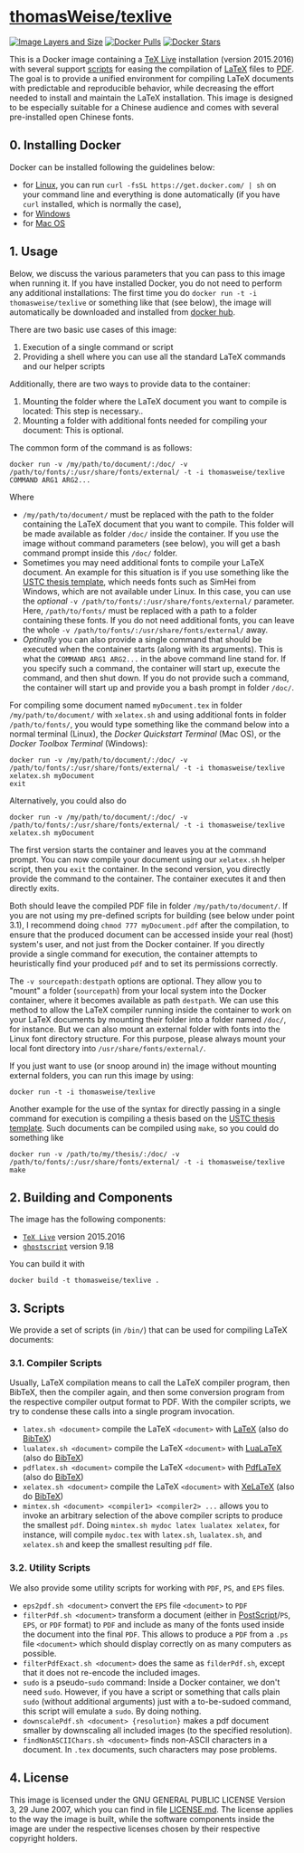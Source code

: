 # [thomasWeise/texlive](https://hub.docker.com/r/thomasweise/texlive/)

[![Image Layers and Size](https://imagelayers.io/badge/thomasweise/texlive:latest.svg)](https://imagelayers.io/?images=thomasweise%2Ftexlive:latest)
[![Docker Pulls](https://img.shields.io/docker/pulls/thomasweise/texlive.svg)](https://hub.docker.com/r/thomasweise/texlive/)
[![Docker Stars](https://img.shields.io/docker/stars/thomasweise/texlive.svg)](https://hub.docker.com/r/thomasweise/texlive/)

This is a Docker image containing a [TeX Live](https://en.wikipedia.org/wiki/TeX_Live) installation (version 2015.2016) with several support <a href="#user-content-3-scripts">scripts</a> for easing the compilation of [LaTeX](https://en.wikipedia.org/wiki/LaTeX) files to [PDF](https://en.wikipedia.org/wiki/Portable_Document_Format). The goal is to provide a unified environment for compiling LaTeX documents with predictable and reproducible behavior, while decreasing the effort needed to install and maintain the LaTeX installation. This image is designed to be especially suitable for a Chinese audience and comes with several pre-installed open Chinese fonts. 

## 0. Installing Docker

Docker can be installed following the guidelines below:

* for [Linux](https://docs.docker.com/linux/step_one/), you can run  `curl -fsSL https://get.docker.com/ | sh` on your command line and everything is done automatically (if you have `curl` installed, which is normally the case),
* for [Windows](https://docs.docker.com/windows/step_one/)
* for [Mac OS](https://docs.docker.com/mac/step_one/)

## 1. Usage

Below, we discuss the various parameters that you can pass to this image when running it. If you have installed Docker, you do not need to perform any additional installations: The first time you do `docker run -t -i thomasweise/texlive` or something like that (see below), the image will automatically be downloaded and installed from [docker hub](https://hub.docker.com/).

There are two basic use cases of this image:

1. Execution of a single command or script
2. Providing a shell where you can use all the standard LaTeX commands and our helper scripts 

Additionally, there are two ways to provide data to the container:

1. Mounting the folder where the LaTeX document you want to compile is located: This step is necessary..
2. Mounting a folder with additional fonts needed for compiling your document: This is optional.

The common form of the command is as follows:

    docker run -v /my/path/to/document/:/doc/ -v /path/to/fonts/:/usr/share/fonts/external/ -t -i thomasweise/texlive COMMAND ARG1 ARG2...
    
Where

* `/my/path/to/document/` must be replaced with the path to the folder containing the LaTeX document that you want to compile. This folder will be made available as folder `/doc/` inside the container. If you use the image without command parameters (see below), you will get a bash command prompt inside this `/doc/` folder.
* Sometimes you may need additional fonts to compile your LaTeX document. An example for this situation is if you use something like the [USTC thesis template](https://github.com/ustctug/ustcthesis), which needs fonts such as SimHei from Windows, which are not available under Linux. In this case, you can use the *optional* `-v /path/to/fonts/:/usr/share/fonts/external/` parameter. Here, `/path/to/fonts/` must be replaced with a path to a folder containing these fonts. If you do not need additional fonts, you can leave the whole `-v /path/to/fonts/:/usr/share/fonts/external/` away.
* *Optinally* you can also provide a single command that should be executed when the container starts (along with its arguments). This is what the `COMMAND ARG1 ARG2...` in the above command line stand for. If you specify such a command, the container will start up, execute the command, and then shut down. If you do not provide such a command, the container will start up and provide you a bash prompt in folder `/doc/`.

For compiling some document named `myDocument.tex` in folder `/my/path/to/document/` with `xelatex.sh` and using additional fonts in folder `/path/to/fonts/`, you would type something like the command below into a normal terminal (Linux), the *Docker Quickstart Terminal* (Mac OS), or the *Docker Toolbox Terminal* (Windows):

    docker run -v /my/path/to/document/:/doc/ -v /path/to/fonts/:/usr/share/fonts/external/ -t -i thomasweise/texlive
    xelatex.sh myDocument
    exit
    
Alternatively, you could also do

    docker run -v /my/path/to/document/:/doc/ -v /path/to/fonts/:/usr/share/fonts/external/ -t -i thomasweise/texlive xelatex.sh myDocument
    
The first version starts the container and leaves you at the command prompt. You can now compile your document using our `xelatex.sh` helper script, then you `exit` the container. In the second version, you directly provide the command to the container. The container executes it and then directly exits.
  
Both should leave the compiled PDF file in folder `/my/path/to/document/`. If you are not using my pre-defined scripts for building (see below under point 3.1), I recommend doing `chmod 777 myDocument.pdf` after the compilation, to ensure that the produced document can be accessed inside your real (host) system's user, and not just from the Docker container. If you directly provide a single command for execution, the container attempts to heuristically find your produced `pdf` and to set its permissions correctly. 

The `-v sourcepath:destpath` options are optional. They allow you to "mount" a folder (`sourcepath`) from your local system into the Docker container, where it becomes available as path `destpath`. We can use this method to allow the LaTeX compiler running inside the container to work on your LaTeX documents by mounting their folder into a folder named `/doc/`, for instance. But we can also mount an external folder with fonts into the Linux font directory structure. For this purpose, please always mount your local font directory into `/usr/share/fonts/external/`. 

If you just want to use (or snoop around in) the image without mounting external folders, you can run this image by using:

    docker run -t -i thomasweise/texlive

Another example for the use of the syntax for directly passing in a single command for execution is compiling a thesis based on the [USTC thesis template](https://github.com/ustctug/ustcthesis). Such documents can be compiled using `make`, so you could do something like

    docker run -v /path/to/my/thesis/:/doc/ -v /path/to/fonts/:/usr/share/fonts/external/ -t -i thomasweise/texlive make

## 2. Building and Components

The image has the following components:

- [`TeX Live`](http://www.tug.org/texlive/) version 2015.2016
- [`ghostscript`](http://ghostscript.com/) version 9.18

You can build it with

    docker build -t thomasweise/texlive .

## 3. Scripts

We provide a set of scripts (in `/bin/`) that can be used for compiling LaTeX documents:

### 3.1. Compiler Scripts

Usually, LaTeX compilation means to call the LaTeX compiler program, then BibTeX, then the compiler again, and then some conversion program from the respective compiler output format to PDF. With the compiler scripts, we try to condense these calls into a single program invocation.

- `latex.sh <document>` compile the LaTeX `<document>` with [LaTeX](https://en.wikipedia.org/wiki/LaTeX) (also do [BibTeX](https://en.wikipedia.org/wiki/BibTeX))
- `lualatex.sh <document>` compile the LaTeX `<document>` with [LuaLaTeX](https://en.wikipedia.org/wiki/LuaTeX) (also do [BibTeX](https://en.wikipedia.org/wiki/BibTeX))
- `pdflatex.sh <document>` compile the LaTeX `<document>` with [PdfLaTeX](https://en.wikipedia.org/wiki/pdfTeX) (also do [BibTeX](https://en.wikipedia.org/wiki/BibTeX))
- `xelatex.sh <document>` compile the LaTeX `<document>` with [XeLaTeX](https://en.wikipedia.org/wiki/XeLaTeX) (also do [BibTeX](https://en.wikipedia.org/wiki/BibTeX))
- `mintex.sh <document> <compiler1> <compiler2> ...` allows you to invoke an arbitrary selection of the above compiler scripts to produce the smallest `pdf`. Doing `mintex.sh mydoc latex lualatex xelatex`, for instance, will compile `mydoc.tex` with `latex.sh`, `lualatex.sh`, and `xelatex.sh` and keep the smallest resulting `pdf` file.

### 3.2. Utility Scripts

We also provide some utility scripts for working with `PDF`, `PS`, and `EPS` files.

- `eps2pdf.sh <document>` convert the `EPS` file `<document>` to `PDF`
- `filterPdf.sh <document>` transform a document (either in [PostScript](https://en.wikipedia.org/wiki/PostScript)/`PS`, `EPS`, or `PDF` format) to `PDF` and include as many of the fonts used inside the document into the final `PDF`. This allows to produce a `PDF` from a `.ps` file `<document>` which should display correctly on as many computers as possible. 
- `filterPdfExact.sh <document>` does the same as `filderPdf.sh`, except that it does not re-encode the included images.
- `sudo` is a pseudo-`sudo` command: Inside a Docker container, we don't need `sudo`. However, if you have a script or something that calls plain `sudo` (without additional arguments) just with a to-be-sudoed command, this script will emulate a `sudo`. By doing nothing.
- `downscalePdf.sh <document> {resolution}` makes a pdf document smaller by downscaling all included images (to the specified resolution).
- `findNonASCIIChars.sh <document>` finds non-ASCII characters in a document. In `.tex` documents, such characters may pose problems.

## 4. License

This image is licensed under the GNU GENERAL PUBLIC LICENSE Version 3, 29 June 2007, which you can find in file [LICENSE.md](https://github.com/thomasWeise/docker-texlive/blob/master/LICENSE.md). The license applies to the way the image is built, while the software components inside the image are under the respective licenses chosen by their respective copyright holders.